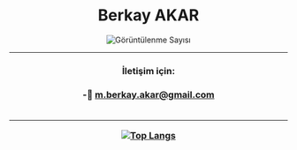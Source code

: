 <h1 align="center"> Berkay AKAR</h1>

<p align="center"> <img src="https://komarev.com/ghpvc/?username=mberkayakar" alt="Görüntülenme Sayısı" /> </p>

<hr>
<h3 align="center">İletişim için:<h3>
 
 <div align="center">
-📧 <a href="m.berkay.akar@gmail.com" aling="center">m.berkay.akar@gmail.com</a><br> 
 </div>
  
  <br>
 


 
<hr>
 
  <div align="center">
 
[![Top Langs](https://github-readme-stats.vercel.app/api/top-langs/?username=mberkayakar&layout=compact)](https://github.com/anuraghazra/github-readme-stats)
 

  </div>

 

 
